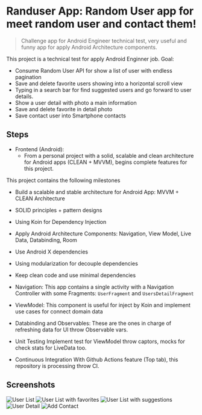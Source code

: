 # Randuser App: Random User app for meet random user and contact them!
> Challenge app for Android Engineer technical test, very useful and funny app for apply Android Architecture components.

This project is a technical test for apply Android Enginner job. 
Goal: 

- Consume Random User API for show a list of user with endless pagination
- Save and delete favorite users showing into a horizontal scroll view
- Typing in a search bar for find suggested users and go forward to user details.
- Show a user detail with photo a main information
- Save and delete favorite in detail photo
- Save contact user into Smartphone contacts

## Steps

- Frontend (Android):
  - From a personal project with a solid, scalable and clean architecture for Android apps (CLEAN + MVVM), begins complete features for this project.

This project contains the following milestones
 
- Build a scalable and stable architecture for Android App: MVVM + CLEAN Architecture
- SOLID principles + pattern designs
- Using Koin for Dependency Injection
- Apply Android Architecture Components: Navigation, View Model, Live Data, Databinding, Room
- Use Android X dependencies
- Using modularization for decouple dependencies
- Keep clean code and use minimal dependencies

- Navigation:
This app contains a single activity with a Navigation Controller with some Fragments: `UserFragment` and `UsersDetailFragment`

- ViewModel:
This component is useful for inject by Koin and implement use cases for connect domain data

- Databinding and Observables:
These are the ones in charge of refreshing data for UI throw Observable vars.

- Unit Testing
Implement test for ViewModel throw captors, mocks for check stats for LiveData too.

- Continuous Integration
With Github Actions feature (Top tab), this repository is processing throw CI.

## Screenshots
 
![User List](https://raw.githubusercontent.com/anibalbastiass/android.sworks.challenge/feature/testing-and-documentation/screenshots/Screenshot_1589130104.png)
![User List with favorites](https://raw.githubusercontent.com/anibalbastiass/android.sworks.challenge/feature/testing-and-documentation/screenshots/Screenshot_1589130116.png)
![User List with suggestions](https://raw.githubusercontent.com/anibalbastiass/android.sworks.challenge/feature/testing-and-documentation/screenshots/Screenshot_1589130125.png)
![User Detail](https://raw.githubusercontent.com/anibalbastiass/android.sworks.challenge/feature/testing-and-documentation/screenshots/Screenshot_1589130133.png)
![Add Contact](https://raw.githubusercontent.com/anibalbastiass/android.sworks.challenge/feature/testing-and-documentation/screenshots/Screenshot_1589130152.png)


